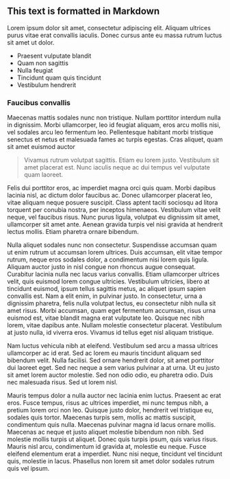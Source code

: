 ## This text is formatted in Markdown

Lorem ipsum dolor sit amet, consectetur adipiscing elit. Aliquam ultrices purus vitae erat convallis iaculis. Donec cursus ante eu massa rutrum luctus sit amet ut dolor. 

- Praesent vulputate blandit 
- Quam non sagittis
- Nulla feugiat 
- Tincidunt quam quis tincidunt
- Vestibulum hendrerit 

### Faucibus convallis 
Maecenas mattis sodales nunc non tristique. Nullam porttitor interdum nulla in dignissim. Morbi ullamcorper, leo id feugiat aliquam, eros arcu mollis nisi, vel sodales arcu leo fermentum leo. Pellentesque habitant morbi tristique senectus et netus et malesuada fames ac turpis egestas. Cras aliquet, quam sit amet euismod auctor

> Vivamus rutrum volutpat sagittis. Etiam eu lorem justo. Vestibulum sit amet placerat est. Nunc iaculis neque ac dui tempus vel vulputate quam laoreet. 

Felis dui porttitor eros, ac imperdiet magna orci quis quam. Morbi dapibus lacinia nisl, ac dictum dolor faucibus ac. Donec ullamcorper placerat leo, vitae aliquam neque posuere suscipit. Class aptent taciti sociosqu ad litora torquent per conubia nostra, per inceptos himenaeos. Vestibulum vitae velit neque, vel faucibus risus. Nunc purus ligula, volutpat eu dignissim sit amet, ullamcorper sit amet ante. Aenean gravida turpis vel nisi gravida at hendrerit lectus mollis. Etiam pharetra ornare bibendum.

Nulla aliquet sodales nunc non consectetur. Suspendisse accumsan quam ut enim rutrum ut accumsan lorem ultrices. Duis accumsan, elit vitae tempor rutrum, neque eros sodales dolor, a condimentum nisi lorem quis ligula. Aliquam auctor justo in nisl congue non rhoncus augue consequat. Curabitur lacinia nulla nec lacus varius convallis. Etiam ullamcorper ultrices velit, quis euismod lorem congue ultricies. Vestibulum ultricies, libero at tincidunt euismod, ipsum tellus sagittis metus, ac aliquet ipsum sapien convallis est. Nam a elit enim, in pulvinar justo. In consectetur, urna a dignissim pharetra, felis nulla volutpat lectus, eu consectetur nibh nulla sit amet risus. Morbi accumsan, quam eget fermentum accumsan, risus urna euismod est, vitae blandit magna erat vulputate leo. Quisque nec nibh lorem, vitae dapibus ante. Nullam molestie consectetur placerat. Vestibulum at justo nulla, id viverra eros. Vivamus id tellus eget nisl aliquam tristique.

Nam luctus vehicula nibh at eleifend. Vestibulum sed arcu a massa ultrices ullamcorper ac id erat. Sed ac lorem eu mauris tincidunt aliquam sed bibendum velit. Nulla facilisi. Sed ornare hendrerit dolor, sit amet porttitor dui laoreet eget. Sed nec neque a sem varius pulvinar a at urna. Ut eu justo sit amet lorem auctor molestie. Sed non odio odio, eu pharetra odio. Duis nec malesuada risus. Sed ut lorem nisl.

Mauris tempus dolor a nulla auctor nec lacinia enim luctus. Praesent ac erat eros. Fusce tempus, risus ac ultrices imperdiet, mi nunc tempus nibh, a pretium lorem orci non leo. Quisque justo dolor, hendrerit vel tristique eu, sodales quis tortor. Maecenas turpis sem, mollis ac mattis suscipit, condimentum quis nulla. Maecenas pulvinar magna id lacus ornare mollis. Maecenas ac neque et justo aliquet molestie bibendum non nibh. Sed molestie mollis turpis ut aliquet. Donec quis turpis ipsum, quis varius risus. Mauris nisl arcu, condimentum id gravida at, molestie eu neque. Fusce eleifend elementum erat a imperdiet. Nunc nisi neque, tincidunt vel tincidunt quis, molestie in lacus. Phasellus non lorem sit amet dolor sodales rutrum quis vel ipsum.